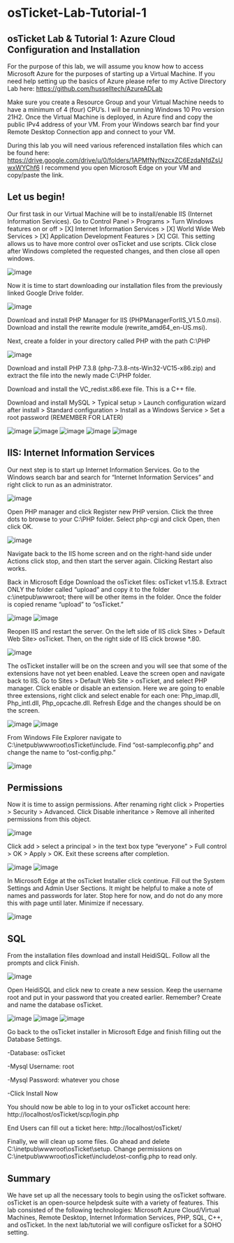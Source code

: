 # osTicket-Lab-Tutorial-1

## osTicket Lab & Tutorial 1: Azure Cloud Configuration and Installation

For the purpose of this lab, we will assume you know how to access Microsoft Azure for the purposes of starting up a Virtual Machine. If you need help setting up the basics of Azure please refer to my Active Directory Lab here: https://github.com/husselltech/AzureADLab

Make sure you create a Resource Group and your Virtual Machine needs to have a minimum of 4 (four) CPU’s. I will be running Windows 10 Pro version 21H2. Once the Virtual Machine is deployed, in Azure find and copy the public IPv4 address of your VM. From your Windows search bar find your Remote Desktop Connection app and connect to your VM.

During this lab you will need various referenced installation files which can be found here: 
https://drive.google.com/drive/u/0/folders/1APMfNyfNzcxZC6EzdaNfdZsUwxWYChf6
I recommend you open Microsoft Edge on your VM and copy/paste the link.

## Let us begin!

Our first task in our Virtual Machine will be to install/enable IIS (Internet Information Services). Go to Control Panel > Programs > Turn Windows features on or off > [X] Internet Information Services > [X] World Wide Web Services > [X] Application Development Features > [X] CGI. This setting allows us to have more control over osTicket and use scripts. Click close after Windows completed the requested changes, and then close all open windows.
 
![image](https://user-images.githubusercontent.com/114452968/230914154-01e98250-f0b0-4e90-ae32-2f4582dca3e7.png)

Now it is time to start downloading our installation files from the previously linked Google Drive folder.
 
![image](https://user-images.githubusercontent.com/114452968/230914259-d2af1a3c-3c8b-4639-978d-cc03f3469fb0.png)

Download and install PHP Manager for IIS (PHPManagerForIIS_V1.5.0.msi). Download and install the rewrite module (rewrite_amd64_en-US.msi).

Next, create a folder in your directory called PHP with the path C:\PHP
 
![image](https://user-images.githubusercontent.com/114452968/230914317-c06e2f4a-a656-4675-9858-f914d10596e2.png)

Download and install PHP 7.3.8 (php-7.3.8-nts-Win32-VC15-x86.zip) and extract the file into the newly made C:\PHP folder.

Download and install the VC_redist.x86.exe file. This is a C++ file.

Download and install MySQL > Typical setup > Launch configuration wizard after install > Standard configuration > Install as a Windows Service > Set a root password (REMEMBER FOR LATER)
 
![image](https://user-images.githubusercontent.com/114452968/230914638-125f9893-238f-425c-bb1b-fa811be94a1d.png)
![image](https://user-images.githubusercontent.com/114452968/230914662-93556168-2958-494f-a4e2-dce96b01b3f9.png)
![image](https://user-images.githubusercontent.com/114452968/230914722-1e4e8bdc-2802-4b13-8238-33e76e67e8f3.png)
![image](https://user-images.githubusercontent.com/114452968/230914737-18e0d8d8-1bf8-4c45-989f-1c2fa73ddb92.png)
![image](https://user-images.githubusercontent.com/114452968/230914766-85808954-496e-46f1-bcef-a6df8b308e57.png)

## IIS: Internet Information Services
 
Our next step is to start up Internet Information Services. Go to the Windows search bar and search for “Internet Information Services” and right click to run as an administrator.
 
![image](https://user-images.githubusercontent.com/114452968/230914901-2d66ae18-a80e-484f-a79d-7303aef1ba80.png)

Open PHP manager and click Register new PHP version. Click the three dots to browse to your C:\PHP folder. Select php-cgi and click Open, then click OK.

![image](https://user-images.githubusercontent.com/114452968/230915104-5d95e2cc-f5ba-4bb7-838b-84435c7dd350.png)
 
Navigate back to the IIS home screen and on the right-hand side under Actions click stop, and then start the server again. Clicking Restart also works.

Back in Microsoft Edge Download the osTicket files: osTicket v1.15.8. Extract ONLY the folder called “upload” and copy it to the folder c:\inetpub\wwwroot; there will be other items in the folder. Once the folder is copied rename “upload” to “osTicket.”
 
![image](https://user-images.githubusercontent.com/114452968/230915164-17a06db7-55b7-48a3-87bc-4319ea8cab0b.png)
![image](https://user-images.githubusercontent.com/114452968/230915195-96e56f53-3e4a-4c19-ad27-acae32181524.png)

Reopen IIS and restart the server. On the left side of IIS click Sites > Default Web Site> osTicket. Then, on the right side of IIS click browse *.80.
 
![image](https://user-images.githubusercontent.com/114452968/230915271-c0acf7f5-9052-45f9-ae6e-f3da988f463d.png)

The osTicket installer will be on the screen and you will see that some of the extensions have not yet been enabled. Leave the screen open and navigate back to IIS. Go to Sites > Default Web Site > osTicket, and select PHP manager. Click enable or disable an extension. Here we are going to enable three extensions, right click and select enable for each one: Php_imap.dll, Php_intl.dll, Php_opcache.dll. Refresh Edge and the changes should be on the screen.

![image](https://user-images.githubusercontent.com/114452968/230915354-1aff3e9f-1111-4ded-bae1-b77f0caf954f.png)
![image](https://user-images.githubusercontent.com/114452968/230915391-44ae062a-b799-433a-9649-931c631a8d41.png)

From Windows File Explorer navigate to C:\inetpub\wwwroot\osTicket\include. Find “ost-sampleconfig.php” and change the name to “ost-config.php.”
 
![image](https://user-images.githubusercontent.com/114452968/230915449-e159bc5d-e674-4a94-a50e-9b7eb398f79c.png)

## Permissions

Now it is time to assign permissions. After renaming right click > Properties > Security > Advanced. Click Disable inheritance > Remove all inherited permissions from this object.
 
![image](https://user-images.githubusercontent.com/114452968/230915510-313d2ac5-a25f-4920-972f-3073f71afbd5.png)

Click add > select a principal > in the text box type “everyone” > Full control > OK > Apply > OK. Exit these screens after completion.
 
![image](https://user-images.githubusercontent.com/114452968/230915857-361480d7-0ae3-4710-a527-f63b418b7f3f.png)
![image](https://user-images.githubusercontent.com/114452968/230915654-824ebd5f-adf3-4e7e-a25b-479cd762551b.png)

In Microsoft Edge at the osTicket Installer click continue. Fill out the System Settings and Admin User Sections. It might be helpful to make a note of names and passwords for later. Stop here for now, and do not do any more this with page until later. Minimize if necessary.
 
![image](https://user-images.githubusercontent.com/114452968/230916025-699de024-eba5-4480-a280-f21ab0501fa8.png)

## SQL

From the installation files download and install HeidiSQL. Follow all the prompts and click Finish. 
 
![image](https://user-images.githubusercontent.com/114452968/230916171-0074ea7f-cf81-4e7c-84bb-eaa25561b985.png)

Open HeidiSQL and click new to create a new session. Keep the username root and put in your password that you created earlier. Remember? Create and name the database osTicket.
 
![image](https://user-images.githubusercontent.com/114452968/230916209-ab3b3a5d-e7f7-41f8-8a32-998b862fbe76.png)
![image](https://user-images.githubusercontent.com/114452968/230916238-3227923f-9c1a-4c9d-b882-008e003dccc7.png)
![image](https://user-images.githubusercontent.com/114452968/230916274-26edbc2a-7d21-4841-a5b2-d431578f8596.png)

 

Go back to the osTicket installer in Microsoft Edge and finish filling out the Database Settings.

-Database: osTicket

-Mysql Username: root

-Mysql Password: whatever you chose

-Click Install Now

You should now be able to log in to your osTicket account here:  http://localhost/osTicket/scp/login.php

End Users can fill out a ticket here: http://localhost/osTicket/
 
 

Finally, we will clean up some files. Go ahead and delete C:\inetpub\wwwroot\osTicket\setup. Change permissions on C:\inetpub\wwwroot\osTicket\include\ost-config.php to read only.

## Summary

We have set up all the necessary tools to begin using the osTicket software. osTicket is an open-source helpdesk suite with a variety of features. This lab consisted of the following technologies: Microsoft Azure Cloud/Virtual Machines, Remote Desktop, Internet Information Services, PHP, SQL, C++, and osTicket. In the next lab/tutorial we will configure osTicket for a SOHO setting.
